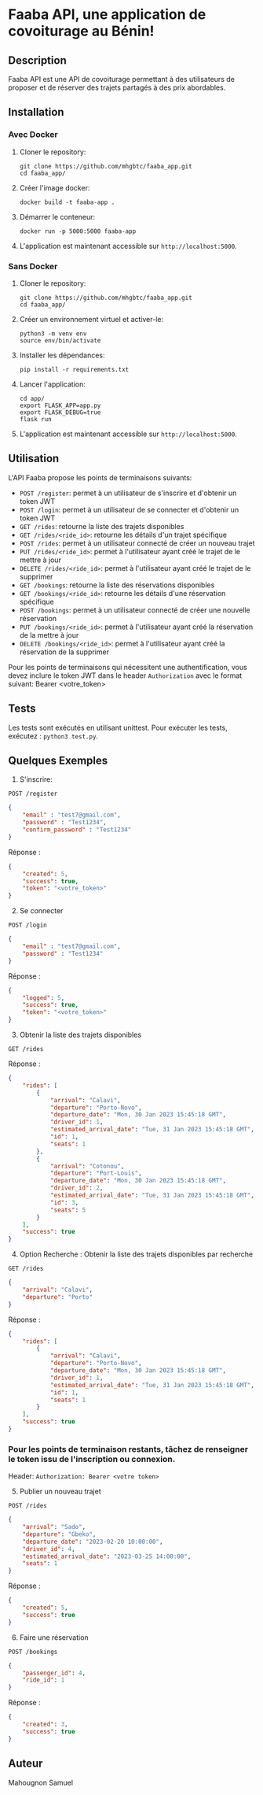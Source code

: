 # Faaba API, une application de covoiturage au Bénin!

## Description

Faaba API est une API de covoiturage permettant à des utilisateurs de proposer et de réserver des trajets partagés à des prix abordables.

## Installation

### Avec Docker

1. Cloner le repository:

    ```
    git clone https://github.com/mhgbtc/faaba_app.git
    cd faaba_app/
    ```

2. Créer l'image docker:

    ```
    docker build -t faaba-app .
    ```

3. Démarrer le conteneur:

    ```
    docker run -p 5000:5000 faaba-app
    ```

4. L'application est maintenant accessible sur `http://localhost:5000`.

### Sans Docker

1. Cloner le repository:

    ```
    git clone https://github.com/mhgbtc/faaba_app.git
    cd faaba_app/
    ```

2. Créer un environnement virtuel et activer-le:

    ```
    python3 -m venv env
    source env/bin/activate
    ```

3. Installer les dépendances:

    ```
    pip install -r requirements.txt
    ```

4. Lancer l'application:

    ```
    cd app/
    export FLASK_APP=app.py
    export FLASK_DEBUG=true
    flask run
    ```

5. L'application est maintenant accessible sur `http://localhost:5000`.

## Utilisation

L'API Faaba propose les points de terminaisons suivants:

* `POST /register`: permet à un utilisateur de s'inscrire et d'obtenir un token JWT
* `POST /login`: permet à un utilisateur de se connecter et d'obtenir un token JWT
* `GET /rides`: retourne la liste des trajets disponibles
* `GET /rides/<ride_id>`: retourne les détails d'un trajet spécifique
* `POST /rides`: permet à un utilisateur connecté de créer un nouveau trajet
* `PUT /rides/<ride_id>`: permet à l'utilisateur ayant créé le trajet de le mettre à jour
* `DELETE /rides/<ride_id>`: permet à l'utilisateur ayant créé le trajet de le supprimer
* `GET /bookings`: retourne la liste des réservations disponibles
* `GET /bookings/<ride_id>`: retourne les détails d'une réservation spécifique
* `POST /bookings`: permet à un utilisateur connecté de créer une nouvelle réservation
* `PUT /bookings/<ride_id>`: permet à l'utilisateur ayant créé la réservation de la mettre à jour
* `DELETE /bookings/<ride_id>`: permet à l'utilisateur ayant créé la réservation de la supprimer

Pour les points de terminaisons qui nécessitent une authentification, vous devez inclure le token JWT dans le header `Authorization` avec le format suivant: Bearer <votre_token>

## Tests

Les tests sont exécutés en utilisant unittest. Pour exécuter les tests, exécutez :
`python3 test.py`.

## Quelques Exemples

1. S'inscrire:

`POST /register`
```json
{
    "email" : "test7@gmail.com",
    "password" : "Test1234",
    "confirm_password" : "Test1234"
}
```
Réponse :
```json
{
    "created": 5,
    "success": true,
    "token": "<votre_token>"
}
```

2. Se connecter

`POST /login`
```json
{
    "email" : "test7@gmail.com",
    "password" : "Test1234"
}
```

Réponse :
```json
{
    "logged": 5,
    "success": true,
    "token": "<votre_token>"
}
```

3. Obtenir la liste des trajets disponibles

`GET /rides`

Réponse :
```json
{
    "rides": [
        {
            "arrival": "Calavi",
            "departure": "Porto-Novo",
            "departure_date": "Mon, 30 Jan 2023 15:45:18 GMT",
            "driver_id": 1,
            "estimated_arrival_date": "Tue, 31 Jan 2023 15:45:18 GMT",
            "id": 1,
            "seats": 1
        },
        {
            "arrival": "Cotonou",
            "departure": "Port-Louis",
            "departure_date": "Mon, 30 Jan 2023 15:45:18 GMT",
            "driver_id": 2,
            "estimated_arrival_date": "Tue, 31 Jan 2023 15:45:18 GMT",
            "id": 3,
            "seats": 5
        }
    ],
    "success": true
}
```

4. Option Recherche : Obtenir la liste des trajets disponibles par recherche

`GET /rides`
```json
{
    "arrival": "Calavi",
    "departure": "Porto"
}
```

Réponse :
```json
{
    "rides": [
        {
            "arrival": "Calavi",
            "departure": "Porto-Novo",
            "departure_date": "Mon, 30 Jan 2023 15:45:18 GMT",
            "driver_id": 1,
            "estimated_arrival_date": "Tue, 31 Jan 2023 15:45:18 GMT",
            "id": 1,
            "seats": 1
        }
    ],
    "success": true
}
```

### Pour les points de terminaison restants, tâchez de renseigner le token issu de l'inscription ou connexion.

Header: `Authorization: Bearer <votre token>`

5. Publier un nouveau trajet

`POST /rides`
```json
{
    "arrival": "Sado",
    "departure": "Gbeko",
    "departure_date": "2023-02-20 10:00:00",
    "driver_id": 4,
    "estimated_arrival_date": "2023-03-25 14:00:00",
    "seats": 1
}
```

Réponse : 
```json
{
    "created": 5,
    "success": true
}
```

6. Faire une réservation

`POST /bookings`
```json
{
    "passenger_id": 4,
    "ride_id": 1
}
```

Réponse :
```json
{
    "created": 3,
    "success": true
}
```

## Auteur

Mahougnon Samuel